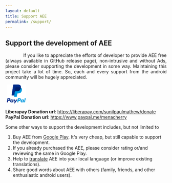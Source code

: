 ```yaml
---
layout: default
title: Support AEE
permalink: /support/
---
```


<style>
    tab1 { padding-left: 4em; }
</style>

## Support the development of AEE

<p style="text-align: justify;"><tab1>If you like to appreciate the efforts of developer to provide AEE free (always available in GitHub release page), non-intrusive and without Ads, please consider supporting the development in some way. Maintaining this project take a lot of time. So, each and every support from the android community will be hugely appreciated.</tab1></p>

<p><a href="https://liberapay.com/sunilpaulmathew/donate" target="_blank"><img src="https://liberapay.com/assets/widgets/donate.svg" alt="" height="60" /></a> <a href="https://www.paypal.me/menacherry" target="_blank"><img src="https://github.com/SmartPack/SmartPack.github.io/blob/master/asset/pic005.png?raw=true" alt="" height="60" /></a></p>

<p><strong>Liberapay Donation url</strong>: <a href="https://liberapay.com/sunilpaulmathew/donate" target="_blank">https://liberapay.com/sunilpaulmathew/donate</a><br><strong>PayPal Donation url</strong>: <a href="https://www.paypal.me/menacherry" target="_blank">https://www.paypal.me/menacherry</a></p>
     
Some other ways to support the development includes, but not limited to
<ol>
    <li>Buy AEE from <a href="https://play.google.com/store/apps/details?id=com.apk.explorer" target="_blank">Google Play</a>. It's very cheap, but still capable to support the development.</li>
    <li>If you already purchased the AEE, please consider rating or/and reviewing the same in Google Play.</li>
    <li>Help to <a href="https://poeditor.com/join/project?hash=QztabxONOp" target="_blank">translate</a> AEE into your local language (or improve existing translations).</li>
    <li>Share good words about AEE with others (family, friends, and other enthusiastic android users).</li>
</ol>
